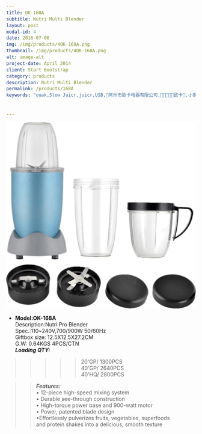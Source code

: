 ```yaml
---
title: OK-168A
subtitle: Nutri Multi Blender  
layout: post
modal-id: 4
date: 2016-07-06
img: /img/products/4OK-168A.png
thumbnail: /img/products/4OK-168A.png
alt: image-alt
project-date: April 2014
client: Start Bootstrap
category: products
description: Nutri Multi Blender  
permalink: /products/168A
keywords: "ouak,Slow Juicr,juicr,USB,常州市欧卡电器有限公司,欧卡,小家电,榨汁机,慢磨机,原汁机"


---
```

<div>
<img src="/img/products/4OK-168A.png"  class="img-responsive img-centered"/>
</div>           

- **Model:OK-168A**    
   Description:Nutri Pro Blender  
Spec.:110~240V,700/900W 50/60Hz  
Giftbox size: 12.5X12.5X27.2CM    
G.W: 0.64KGS   4PCS/CTN   
**_Loading QTY:_**   
>>>>>20'GP/  1300PCS   
       40'GP/  2640PCS  
       40'HQ/  2800PCS    

  >> **_Features:_**   
• 12-piece high-speed mixing system   
• Durable see-through construction       
• High-torque power base and 900-watt motor   
• Power, patented blade design  
•Effortlessly pulverizes fruits, vegetables, superfoods  
  and protein shakes into a delicious, smooth texture
